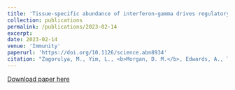```yaml
---
title: 'Tissue-specific abundance of interferon-gamma drives regulatory T cells to restrain DC1-mediated priming of cytotoxic T cells against lung cancer'
collection: publications
permalink: /publications/2023-02-14
excerpt: 
date: 2023-02-14
venue: 'Immunity'
paperurl: 'https://doi.org/10.1126/science.abn8934'
citation: "Zagorulya, M., Yim, L., <b>Morgan, D. M.</b>, Edwards, A., Torres-Mejia, E., Momin, N., McCreery, C. V., Zamora, I. L., Horton, B. L., Wittrup, K. D., Love, J. C., Spranger, S. &quot;Tissue-specific abundance of interferon-gamma drives regulatory T cells to restrain DC1-mediated priming of cytotoxic T cells against lung cancer.&quot; <i>Immunity</i> <b>56</b>, 2, 386-405. e10 (2023)."
---
```


[Download paper here](http://duncanmorgan.github.io/files/PIIS1074761323000201.pdf)
